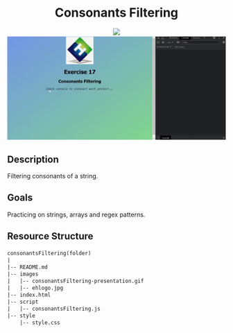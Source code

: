 <div align=center>
	<h1>Consonants Filtering</h1>
</div>

<div align="center">
	<a href="https://ehkarabas.github.io/js-exercises/interactiveJSexercises/consonantsFiltering/">
		<img src="https://img.shields.io/badge/live-%23.svg?&style=for-the-badge&logo=www&logoColor=white%22&color=black">
	</a>
	<br>
	<img src="./images/consonantsFiltering-presentation.gif"/>
</div>

## Description

Filtering consonants of a string.

## Goals

Practicing on strings, arrays and regex patterns.


## Resource Structure 

```
consonantsFiltering(folder)
|
|-- README.md
|-- images
|   |-- consonantsFiltering-presentation.gif
|   |-- ehlogo.jpg
|-- index.html
|-- script
|   |-- consonantsFiltering.js
|-- style
    |-- style.css
```


